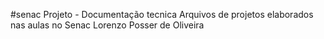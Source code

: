 #senac
Projeto - Documentação tecnica
Arquivos de projetos elaborados nas aulas no Senac
Lorenzo Posser de Oliveira
